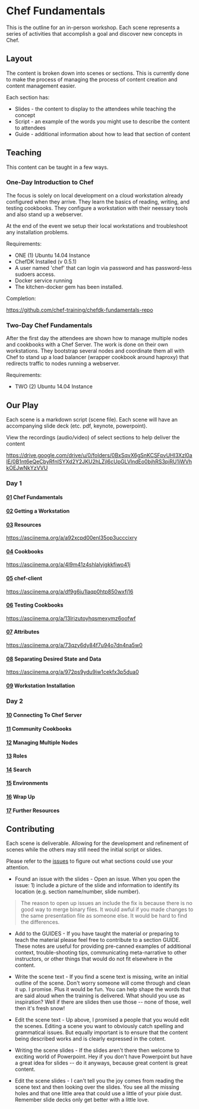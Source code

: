# Chef Fundamentals

This is the outline for an in-person workshop. Each scene represents a series of activities that accomplish a goal and discover new concepts in Chef.


## Layout

The content is broken down into scenes or sections. This is currently done to make the process of managing the process of content creation and content management easier.

Each section has:

* Slides - the content to display to the attendees while teaching the concept
* Script - an example of the words you might use to describe the content to attendees
* Guide - additional information about how to lead that section of content 


## Teaching

This content can be taught in a few ways.

### One-Day Introduction to Chef

The focus is solely on local development on a cloud workstation already configured when they arrive. They learn the basics of reading, writing, and testing cookbooks. They configure a workstation with their neessary tools and also stand up a webserver.

At the end of the event we setup their local workstations and troubleshoot any installation problems.

Requirements:

* ONE (1) Ubuntu 14.04 Instance
* ChefDK Installed (v 0.5.1)
* A user named 'chef' that can login via password and has password-less sudoers access.
* Docker service running
* The kitchen-docker gem has been installed.

Completion:

https://github.com/chef-training/chefdk-fundamentals-repo

### Two-Day Chef Fundamentals

After the first day the attendees are shown how to manage multiple nodes and cookbooks with a Chef Server. The work is done on their own workstations. They bootstrap several nodes and coordinate them all with Chef to stand up a load balancer (wrapper cookbook around haproxy) that redirects traffic to nodes running a webserver.

Requirements:

* TWO (2) Ubuntu 14.04 Instance


## Our Play

Each scene is a markdown script (scene file). Each scene will have an accompanying slide deck (etc. pdf, keynote, powerpoint).

View the recordings (audio/video) of select sections to help deliver the content

https://drive.google.com/drive/u/0/folders/0BxSqvX6gSnKCSFpvUHI3Xzl0alE/0B1nt6eQeCbyRfnlSYXd2Y2JKU2hLZjl6cUpGLVlndEo0bjhRS3pjRU1iWVhkOEJwNkYzVVU

### Day 1

#### [01](scene_01.md) Chef Fundamentals

#### [02](scene_02.md) Getting a Workstation

#### [03](scene_03.md) Resources

https://asciinema.org/a/a92xcpd00enl35op3ucccixry

#### [04](scene_04.md) Cookbooks

https://asciinema.org/a/4l9m41z4shlalyjgkkfiwo41j

#### [05](scene_05.md) chef-client

https://asciinema.org/a/df9g6ju1laqp0htp850wxfj16

#### [06](scene_06.md) Testing Cookbooks

https://asciinema.org/a/13lrjzutoyhqsmexymz6oofwf

#### [07](scene_07.md) Attributes

https://asciinema.org/a/73qzy6dy84f7u94o7dn4na5w0

#### [08](scene_08.md) Separating Desired State and Data

https://asciinema.org/a/972ps9ydu9iw1cekfx3p5dua0

#### [09](scene_09.md) Workstation Installation

### Day 2

#### [10](scene_10.md) Connecting To Chef Server

#### [11](scene_11.md) Community Cookbooks

#### [12](scene_12.md) Managing Multiple Nodes

#### [13](scene_13.md) Roles

#### [14](scene_14.md) Search

#### [15](scene_15.md) Environments

#### [16](scene_16.md) Wrap Up

#### [17](scene_17.md) Further Resources


## Contributing

Each scene is deliverable. Allowing for the development and refinement of scenes while the others may still need the initial script or slides.

Please refer to the [issues](https://github.com/learnchef/chefdk-fundamentals/issues) to figure out what sections could use your attention.

* Found an issue with the slides - Open an issue. When you open the issue: 1) include a picture of the slide and information to identify its location (e.g. section name/number, slide number).

> The reason to open up issues an include the fix is because there is no good way to merge binary files. It would awful if you made changes to the same presentation file as someone else. It would be hard to find the differences.

* Add to the GUIDES - If you have taught the material or preparing to teach the material please feel free to contribute to a section GUIDE. These notes are useful for providing pre-canned examples of additional context, trouble-shooting tips, communicating meta-narrative to other instructors, or other things that would do not fit elsewhere in the content.

* Write the scene text - If you find a scene text is missing, write an initial outline of the scene. Don't worry someone will come through and clean it up. I promise. Plus it would be fun. You can help shape the words that are said aloud when the training is delivered. What should you use as inspiration? Well if there are slides then use those -- none of those, well then it's fresh snow!

* Edit the scene text - Up above, I promised a people that you would edit the scenes. Editing a scene you want to obviously catch spelling and grammatical issues. But equally important is to ensure that the content being described works and is clearly expressed in the cotent.

* Writing the scene slides - If the slides aren't there then welcome to exciting world of Powerpoint. Hey if you don't have Powerpoint but have a great idea for slides -- do it anyways, because great content is great content.

* Edit the scene slides - I can't tell you the joy comes from reading the scene text and then looking over the slides. You see all the missing holes and that one little area that could use a little of your pixie dust. Remember slide decks only get better with a little love.
